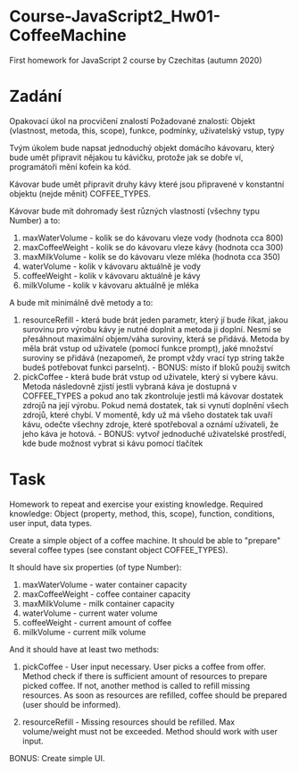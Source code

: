 # Course-JavaScript2_Hw01-CoffeeMachine
First homework for JavaScript 2 course by Czechitas (autumn 2020)


Zadání
======
Opakovací úkol na procvičení znalostí
Požadované znalosti: Objekt (vlastnost, metoda, this, scope), funkce, podmínky, uživatelský vstup, typy

Tvým úkolem bude napsat jednoduchý objekt domácího kávovaru, který bude umět připravit nějakou tu kávičku,
protože jak se dobře ví, programátoři mění kofein ka kód.

Kávovar bude umět připravit druhy kávy které jsou připravené v konstantní objektu (nejde měnit) COFFEE_TYPES.

Kávovar bude mít dohromady šest různých vlastností (všechny typu Number) a to:
 1) maxWaterVolume - kolik se do kávovaru vleze vody (hodnota cca 800)
 2) maxCoffeeWeight - kolik se do kávovaru vleze kávy (hodnota cca 300)
 3) maxMilkVolume - kolik se do kávovaru vleze mléka (hodnota cca 350)
 4) waterVolume - kolik v kávovaru aktuálně je vody
 5) coffeeWeight - kolik v kávovaru aktuálně je kávy
 6) milkVolume - kolik v kávovaru aktuálně je mléka

A bude mít minimálně dvě metody a to:
 1) resourceRefill - která bude brát jeden parametr, který jí bude říkat, jakou surovinu pro výrobu kávy je nutné doplnit
                     a metoda ji doplní. Nesmí se přesáhnout maximální objem/váha suroviny, která se přidává. Metoda by
                     měla brát vstup od uživatele (pomocí funkce prompt), jaké množství suroviny se přidává
                     (nezapomeň, že prompt vždy vrací typ string takže budeš potřebovat funkci parseInt).
                   - BONUS: místo if bloků použij switch
 2) pickCoffee - která bude brát vstup od uživatele, který si vybere kávu. Metoda následovně zjistí jestli vybraná káva je dostupná
                 v COFFEE_TYPES a pokud ano tak zkontroluje jestli má kávovar dostatek zdrojů na její výrobu. Pokud nemá dostatek,
                 tak si vynutí doplnění všech zdrojů, které chybí. V momentě, kdy už má všeho dostatek tak uvaří kávu,
                 odečte všechny zdroje, které spotřeboval a oznámí uživateli, že jeho káva je hotová.
              -  BONUS: vytvoř jednoduché uživatelské prostředí, kde bude možnost vybrat si kávu pomocí tlačítek


Task
====
Homework to repeat and exercise your existing knowledge.
Required knowledge: Object (property, method, this, scope), function, conditions, user input, data types.

Create a simple object of a coffee machine. It should be able to "prepare" several coffee types (see constant object COFFEE_TYPES).

It should have six properties (of type Number):
 1) maxWaterVolume - water container capacity
 2) maxCoffeeWeight - coffee container capacity
 3) maxMilkVolume - milk container capacity
 4) waterVolume - current water volume
 5) coffeeWeight - current amount of coffee
 6) milkVolume - current milk volume
 
And it should have at least two methods: 
  1) pickCoffee - User input necessary. User picks a coffee from offer. Method check if there is sufficient amount of resources to prepare picked coffee. If not, another method is called to refill missing resources. As soon as resources are refilled, coffee should be prepared (user should be informed).

  2) resourceRefill - Missing resources should be refilled. Max volume/weight must not be exceeded. Method should work with user input. 
                    
BONUS: Create simple UI.                    
